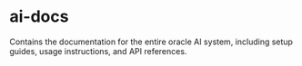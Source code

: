 # ai-docs
Contains the documentation for the entire oracle AI system, including setup guides, usage instructions, and API references.
